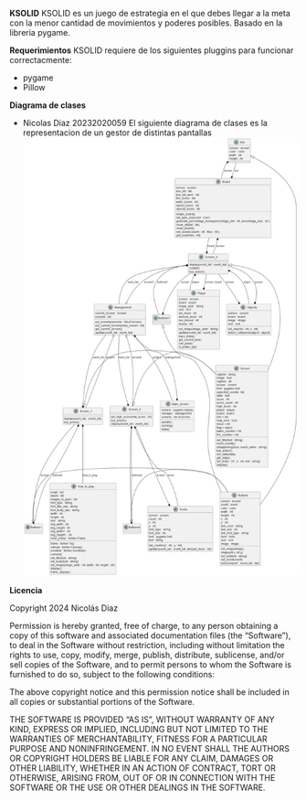 **KSOLID**
KSOLID es un juego de estrategia en el que debes llegar a la meta con la menor cantidad de movimientos y poderes posibles. Basado en la libreria pygame.

**Requerimientos**
KSOLID requiere de los siguientes pluggins para funcionar correctacmente:

  - pygame
  - Pillow

**Diagrama de clases**

- Nicolas Diaz 20232020059
  El siguiente diagrama de clases es la representacion de un gestor de distintas pantallas
  ![Diagrama de clases](out/UML/Screen/Main.png)

**Licencia**

Copyright 2024 Nicolás Diaz

Permission is hereby granted, free of charge, to any person obtaining a copy of this software and associated documentation files (the “Software”), to deal in the Software without restriction, including without limitation the rights to use, copy, modify, merge, publish, distribute, sublicense, and/or sell copies of the Software, and to permit persons to whom the Software is furnished to do so, subject to the following conditions:

The above copyright notice and this permission notice shall be included in all copies or substantial portions of the Software.

THE SOFTWARE IS PROVIDED “AS IS”, WITHOUT WARRANTY OF ANY KIND, EXPRESS OR IMPLIED, INCLUDING BUT NOT LIMITED TO THE WARRANTIES OF MERCHANTABILITY, FITNESS FOR A PARTICULAR PURPOSE AND NONINFRINGEMENT. IN NO EVENT SHALL THE AUTHORS OR COPYRIGHT HOLDERS BE LIABLE FOR ANY CLAIM, DAMAGES OR OTHER LIABILITY, WHETHER IN AN ACTION OF CONTRACT, TORT OR OTHERWISE, ARISING FROM, OUT OF OR IN CONNECTION WITH THE SOFTWARE OR THE USE OR OTHER DEALINGS IN THE SOFTWARE.
